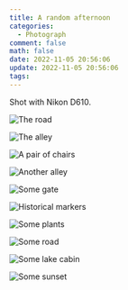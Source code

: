 ```yaml
---
title: A random afternoon
categories:
  - Photograph
comment: false
math: false
date: 2022-11-05 20:56:06
update: 2022-11-05 20:56:06
tags:
---
```


Shot with Nikon D610.

<!--more-->

![The road](A-random-afternoon/1.JPG)

![The alley](A-random-afternoon/2.JPG)

![A pair of chairs](A-random-afternoon/3.JPG)

![Another alley](A-random-afternoon/5.JPG)

![Some gate](A-random-afternoon/6.JPG)

![Historical markers](A-random-afternoon/7.JPG)

![Some plants](A-random-afternoon/8.JPG)

![Some road](A-random-afternoon/9.JPG)

![Some lake cabin](A-random-afternoon/10.JPG)

![Some sunset](A-random-afternoon/12.JPG)
